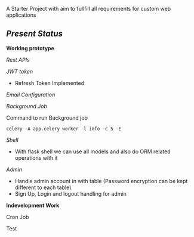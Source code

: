 A Starter Project with aim to fullfill all requirements for custom web applications

**_Present  Status_**
-

**Working prototype**


*Rest APIs*

*JWT token*
- Refresh Token Implemented

*Email Configuration*

*Background Job*

Command to run Background job

    celery -A app.celery worker -l info -c 5 -E

*Shell*
- With flask shell we can use all models and also do ORM related operations with it

*Admin*
- Handle admin account in with table (Password encryption can be kept different to each table)
- Sign Up, Login and logout handling for admin


**Indevelopment Work**


Cron Job

Test
